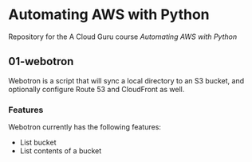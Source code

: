 # Automating AWS with Python

Repository for the A Cloud Guru course *Automating AWS with Python*

## 01-webotron

Webotron is a script that will sync a local directory to an S3 bucket, and optionally configure Route 53 and CloudFront as well.

### Features
Webotron currently has the following features:

- List bucket
- List contents of a bucket
